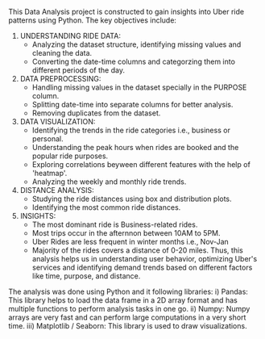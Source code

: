 This Data Analysis project is constructed to gain insights into Uber ride patterns using Python. The key objectives include:
1. UNDERSTANDING RIDE DATA:
   * Analyzing the dataset structure, identifying missing values and cleaning the data.
   * Converting the date-time columns and categorzing them into different periods of the day.
2. DATA PREPROCESSING:
   * Handling missing values in the dataset specially in the PURPOSE column.
   * Splitting date-time into separate columns for better analysis.
   * Removing duplicates from the dataset.
3. DATA VISUALIZATION:
   * Identifying the trends in the ride categories i.e., business or personal.
   * Understanding the peak hours when rides are booked and the popular ride purposes.
   * Exploring correlations beyween different features with the help of 'heatmap'.
   * Analyzing the weekly and monthly ride trends.
4. DISTANCE ANALYSIS:
   * Studying the ride distances using box and distribution plots.
   * Identifying the most common ride distances.
5. INSIGHTS:
   * The most dominant ride is Business-related rides.
   * Most trips occur in the afternnon between 10AM to 5PM.
   * Uber Rides are less frequent in winter months i.e., Nov-Jan
   * Majority of the rides covers a distance of 0-20 miles.
Thus, this analysis helps us in understanding user behavior, optimizing Uber's services and identifying demand trends based on different factors like time, purpose, and distance.

The analysis was done using Python and it following libraries:
i) Pandas: This library helps to load the data frame in a 2D array format and has multiple functions to perform analysis tasks in one go.
ii) Numpy: Numpy arrays are very fast and can perform large computations in a very short time.
iii) Matplotlib / Seaborn: This library is used to draw visualizations.
